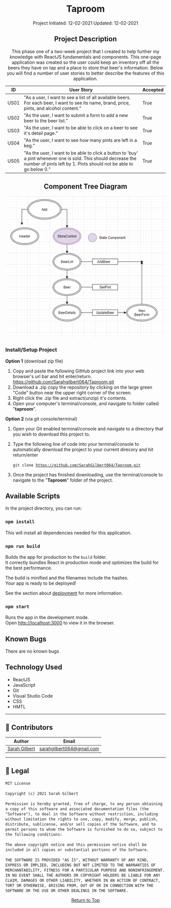 <center>

# **Taproom**
Project Initiated: 12-02-2021
Updated: 12-02-2021

## **Project Description**

This phase one of a two-week project that I created to help further my knowledge with ReactJS fundamentals and components. This one-page application was created so the user could keep an inventory off all the beers they have on tap and a place to store that beer's information. Below you will find a number of user stories to better describe the features of this application.


| ID | User Story | Accepted |
|---------|-----------|--------|
| US01 | "As a user, I want to see a list of all available beers. For each beer, I want to see its name, brand, price, pints, and alcohol content."| True |
| US02 | "As the user, I want to submit a form to add a new beer to the beer list."| True |
| US03 | "As the user, I want to be able to click on a beer to see it's detail page." | True |
| US04 | "As the user, I want to see how many pints are left in a keg." | True |
| US05 | "As the user, I want to be able to click a button to 'buy' a pint whenever one is sold. This should decrease the number of pints left by 1. Pints should not be able to go below 0." | True |

## Component Tree Diagram
<img src="ComponentTree.png">

</center>

### **Install/Setup Project** ###

**Option 1** (download zip file)
1) Copy and paste the following GitHub project link into your web browser's url bar and hit enter/return. https://github.com/Sarahgilbert064/Taproom.git
2) Download a .zip copy the repository by clicking on the large green "Code" button near the upper right corner of the screen.
3) Right click the .zip file and extract(unzip) it's contents.
4) Open your computer's terminal/console, and navigate to folder called "__taproom__". 


**Option 2** (via git console/terminal)
1) Open your Git enabled terminal/console and navigate to a directory that you wish to download this project to.
2) Type the following line of code into your terminal/console to automatically download the project to your current direcory and hit return/enter

    <code>git clone https://github.com/SarahGilbert064/Taproom.git</code>

3) Once the project has finished downloading, use the terminal/console to navigate to the "__Taproom__" folder of the project.


## Available Scripts

In the project directory, you can run:

### `npm install`

This will install all dependencies needed for this application.

### `npm run build`

Builds the app for production to the `build` folder.\
It correctly bundles React in production mode and optimizes the build for the best performance.

The build is minified and the filenames include the hashes.\
Your app is ready to be deployed!

See the section about [deployment](https://facebook.github.io/create-react-app/docs/deployment) for more information.

### `npm start`

Runs the app in the development mode.\
Open [http://localhost:3000](http://localhost:3000) to view it in the browser.

## **Known Bugs**
There are no known bugs

## **Technology Used**
* ReactJS
* JavaScript
* Git
* Visual Studio Code
* CSS
* HMTL

  
------------------------------
## 👥 Contributors

| Author | Email |
|--------|:-----:|
| [Sarah Gilbert](https://www.linkedin.com/in/sarahgilbertpdx/) | [sarahgilbert064@gmail.com](mailto:sarahgilbert064@gmail.com) |
------------------------------

## 📝 Legal
```
MIT License

Copyright (c) 2021 Sarah Gilbert

Permission is hereby granted, free of charge, to any person obtaining a copy of this software and associated documentation files (the "Software"), to deal in the Software without restriction, including without limitation the rights to use, copy, modify, merge, publish, distribute, sublicense, and/or sell copies of the Software, and to permit persons to whom the Software is furnished to do so, subject to the following conditions:

The above copyright notice and this permission notice shall be included in all copies or substantial portions of the Software.

THE SOFTWARE IS PROVIDED "AS IS", WITHOUT WARRANTY OF ANY KIND, EXPRESS OR IMPLIED, INCLUDING BUT NOT LIMITED TO THE WARRANTIES OF MERCHANTABILITY, FITNESS FOR A PARTICULAR PURPOSE AND NONINFRINGEMENT. IN NO EVENT SHALL THE AUTHORS OR COPYRIGHT HOLDERS BE LIABLE FOR ANY CLAIM, DAMAGES OR OTHER LIABILITY, WHETHER IN AN ACTION OF CONTRACT, TORT OR OTHERWISE, ARISING FROM, OUT OF OR IN CONNECTION WITH THE SOFTWARE OR THE USE OR OTHER DEALINGS IN THE SOFTWARE.
```
<center><a href="#">Return to Top</a></center>




